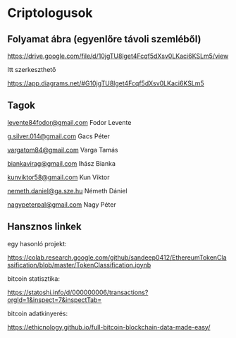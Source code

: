 # Criptologusok

## Folyamat ábra (egyenlőre távoli szemléből)

https://drive.google.com/file/d/10jgTU8lget4Fcqf5dXsv0LKaci6KSLm5/view

Itt szerkeszthető

https://app.diagrams.net/#G10jgTU8lget4Fcqf5dXsv0LKaci6KSLm5

## Tagok

levente84fodor@gmail.com Fodor Levente

g.silver.014@gmail.com Gacs Péter

vargatom84@gmail.com Varga Tamás

biankavirag@gmail.com Ihász Bianka

kunviktor58@gmail.com Kun Viktor

nemeth.daniel@ga.sze.hu Németh Dániel

nagypeterpal@gmail.com  Nagy Péter

## Hansznos linkek
egy hasonló projekt:

https://colab.research.google.com/github/sandeep0412/EthereumTokenClassification/blob/master/TokenClassification.ipynb


bitcoin statisztika:

https://statoshi.info/d/000000006/transactions?orgId=1&inspect=7&inspectTab=


bitcoin adatkinyerés:

https://ethicnology.github.io/full-bitcoin-blockchain-data-made-easy/
